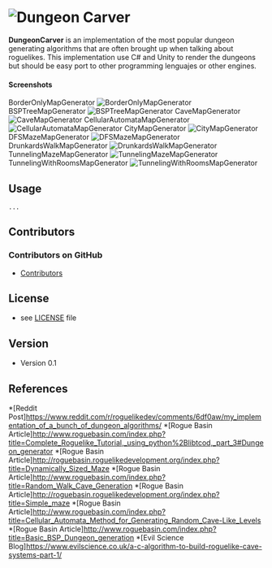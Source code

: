 ![Dungeon Carver](https://github.com/Fixtone/DungeonCarver/blob/master/Images/Dungeon_Carver.png)
======
**DungeonCarver** is an implementation of the most popular dungeon generating algorithms that are often brought 
up when talking about roguelikes. This implementation use C# and Unity to render the dungeons but should be easy port to other programming 
lenguajes or other engines.

#### Screenshots
BorderOnlyMapGenerator
![BorderOnlyMapGenerator](https://github.com/Fixtone/DungeonCarver/blob/master/Images/Dungeon_1.jpg)
BSPTreeMapGenerator
![BSPTreeMapGenerator](https://github.com/Fixtone/DungeonCarver/blob/master/Images/Dungeon_2.jpg)
CaveMapGenerator
![CaveMapGenerator](https://github.com/Fixtone/DungeonCarver/blob/master/Images/Dungeon_3.jpg)
CellularAutomataMapGenerator
![CellularAutomataMapGenerator](https://github.com/Fixtone/DungeonCarver/blob/master/Images/Dungeon_4.jpg)
CityMapGenerator
![CityMapGenerator](https://github.com/Fixtone/DungeonCarver/blob/master/Images/Dungeon_5.jpg)
DFSMazeMapGenerator
![DFSMazeMapGenerator](https://github.com/Fixtone/DungeonCarver/blob/master/Images/Dungeon_6.jpg)
DrunkardsWalkMapGenerator
![DrunkardsWalkMapGenerator](https://github.com/Fixtone/DungeonCarver/blob/master/Images/Dungeon_7.jpg)
TunnelingMazeMapGenerator
![TunnelingMazeMapGenerator](https://github.com/Fixtone/DungeonCarver/blob/master/Images/Dungeon_8.jpg)
TunnelingWithRoomsMapGenerator
![TunnelingWithRoomsMapGenerator](https://github.com/Fixtone/DungeonCarver/blob/master/Images/Dungeon_9.jpg)


## Usage
```$ git clone https://github.com/Fixtone/DungeonCarver.git
...
```
## Contributors

### Contributors on GitHub
* [Contributors](https://github.com/Fixtone/DungeonCarver/graphs/contributors)



## License 
* see [LICENSE](https://github.com/Fixtone/DungeonCarver/blob/master/LICENSE) file

## Version 
* Version 0.1

## References
*[Reddit Post]https://www.reddit.com/r/roguelikedev/comments/6df0aw/my_implementation_of_a_bunch_of_dungeon_algorithms/
*[Rogue Basin Article]http://www.roguebasin.com/index.php?title=Complete_Roguelike_Tutorial,_using_python%2Blibtcod,_part_3#Dungeon_generator
*[Rogue Basin Article]http://roguebasin.roguelikedevelopment.org/index.php?title=Dynamically_Sized_Maze
*[Rogue Basin Article]http://www.roguebasin.com/index.php?title=Random_Walk_Cave_Generation
*[Rogue Basin Article]http://roguebasin.roguelikedevelopment.org/index.php?title=Simple_maze
*[Rogue Basin Article]http://www.roguebasin.com/index.php?title=Cellular_Automata_Method_for_Generating_Random_Cave-Like_Levels
*[Rogue Basin Article]http://www.roguebasin.com/index.php?title=Basic_BSP_Dungeon_generation
*[Evil Science Blog]https://www.evilscience.co.uk/a-c-algorithm-to-build-roguelike-cave-systems-part-1/
